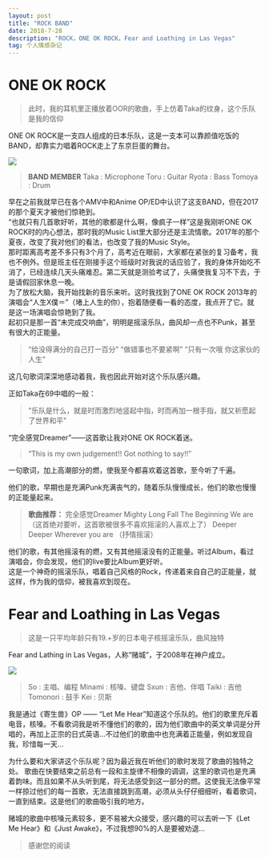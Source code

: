 ```yaml
---
layout: post
title: "ROCK BAND"
date: 2018-7-28 
description: "ROCK，ONE OK ROCK，Fear and Loathing in Las Vegas"
tag: 个人情感杂记
--- 
```


# ONE OK ROCK

> 此时，我的耳机里正播放着OOR的歌曲，手上仿着Taka的纹身，这个乐队是我的信仰

ONE OK ROCK是一支四人组成的日本乐队，这是一支本可以靠颜值吃饭的BAND，却靠实力唱着ROCK走上了东京巨蛋的舞台。

![](http://www.merveillesmusic.com/ok.files/wowow.jpg)

> **BAND MEMBER**
> Taka : Microphone
> Toru : Guitar
> Ryota : Bass
> Tomoya : Drum

早在之前我就早已在各个AMV中和Anime OP/ED中认识了这支BAND，但在2017的那个夏天才被他们惊艳到。  
“也就只有几首歌好听，其他的歌都是什么啊，像疯子一样”这是我刚听ONE OK ROCK时的内心想法，那时我的Music List里大部分还是主流情歌。2017年的那个夏夜，改变了我对他们的看法，也改变了我的Music Style。  
那时距离高考差不多只有3个月了，高考近在眼前，大家都在紧张的复习备考，我也不例外。但是班主任在刚接手这个班级时对我说的话应验了，我的身体开始吃不消了，已经连续几天头痛难忍。第二天就是测验考试了，头痛使我复习不下去，于是请假回家休息一晚。  
为了放松大脑，我开始找新的音乐来听。这时我找到了ONE OK ROCK 2013年的演唱会“人生X僕＝”（堵上人生的你），抱着随便看一看的态度，我点开了它。就是这一场演唱会惊艳到了我。  
起初只是那一首“未完成交响曲”，明明是摇滚乐队，曲风却一点也不Punk，甚至有很大的正能量。  

> “给没得满分的自己打一百分”
> “做错事也不要紧啊”
> “只有一次哦 你这家伙的人生”

这几句歌词深深地感动着我，我也因此开始对这个乐队感兴趣。  



正如Taka在69中唱的一般：

> "乐队是什么，就是时而激烈地竖起中指，时而再加一根手指，就又祈愿起了世界和平"  



“完全感覚Dreamer”——这首歌让我对ONE OK ROCK着迷。  

> “This is my own judgement!! Got nothing to say!!”



一句歌词，加上高潮部分的燃，使我至今都喜欢着这首歌，至今听了千遍。  

他们的歌，早期也是充满Punk充满丧气的，随着乐队慢慢成长，他们的歌也慢慢的正能量起来。

> **歌曲推荐：**
> 完全感觉Dreamer
> Mighty Long Fall
> The Beginning
> We are （这首绝对要听，这首歌被很多不喜欢摇滚的人喜欢上了）
> Deeper Deeper
> Wherever you are （抒情摇滚）

他们的歌，有其他摇滚有的燃，又有其他摇滚没有的正能量。听过Album，看过演唱会，你会发现，他们的live要比Album更好听。  
这是一个神奇的摇滚乐队，唱着自己风格的Rock，传递着来自自己的正能量，就这样，作为我的信仰，被我喜欢到现在。

# Fear and Loathing in Las Vegas

> 这是一只平均年龄只有19.+岁的日本电子核摇滚乐队，曲风独特

Fear and Lathing in Las Vegas，人称“赌城”，于2008年在神户成立。  

![](https://gss0.bdstatic.com/94o3dSag_xI4khGkpoWK1HF6hhy/baike/c0%3Dbaike80%2C5%2C5%2C80%2C26/sign=87cffd49442309f7f362a54013676796/9358d109b3de9c8219dd11526e81800a18d843b7.jpg)

> So : 主唱、编程
> Minami : 核嗓、键盘
> Sxun : 吉他、伴唱
> Taiki : 吉他
> Tomonori : 鼓手
> Kei : 贝斯

我是通过《寄生兽》OP —— “Let Me Hear”知道这个乐队的。他们的歌里充斥着电音，核嗓。不看歌词我是听不懂他们的歌的，因为他们歌曲中的英文单词是分开唱的，再加上正宗的日式英语...不过他们的歌曲中也充满着正能量，例如发现自我，珍惜每一天...  

为什么要和大家讲这个乐队呢？因为最近我在听他们的歌时发现了歌曲的独特之处。
歌曲在快要结束之前总有一段和主旋律不相像的调调，这里的歌词也是充满着韵味。而且如果不从头听到尾，将无法感受到这一部分的燃。这使我无法像平常一样掠过他们的每一首歌，无法直接跳到高潮，必须从头仔仔细细听，看着歌词，一直到结束。这是他们的歌曲吸引我的地方。  

赌城的歌曲中核嗓元素较多，更不易被大众接受，感兴趣的可以去听一下《Let Me Hear》和《Just Awake》，不过我想90%的人是要被劝退...

> 感谢您的阅读
